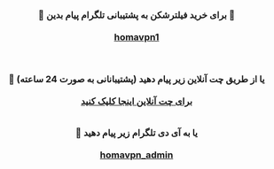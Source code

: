 <div id="vip"> <center> <h3 > <b> 
🔴 برای خرید فیلترشکن به پشتیبانی تلگرام پیام بدین 🚀
  <br>  <br>
<a href="https://t.me/homavpn1"  target="_blank">homavpn1</a>

 

  <br>  <br> 
  🔵 یا از طریق چت آنلاین زیر پیام دهید (پشتیبانانی به صورت 24 ساعته)
  <br>  <br> 
<a href="https://go.crisp.chat/chat/embed/?website_id=0bffbd93-7f91-42d4-b3f7-1a2c0c7621b6"   target="_blank"> برای چت آنلاین اینجا کلیک کنید </a>
 <br>  <br> 
  
  🔵 یا به آی دی تلگرام زیر پیام دهید
  <br> <br> 
<a href="https://t.me/homavpn_admin"  target="_blank">homavpn_admin</a>

  <br> <br> <br> <br> 





</b>  </h3> </center>
</div>
